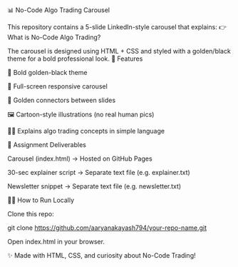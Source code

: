 📊 No-Code Algo Trading Carousel

This repository contains a 5-slide LinkedIn-style carousel that explains:
👉 What is No-Code Algo Trading?

The carousel is designed using HTML + CSS and styled with a golden/black theme for a bold professional look.
🚀 Features

🎨 Bold golden-black theme

📱 Full-screen responsive carousel

🔗 Golden connectors between slides

🖼 Cartoon-style illustrations (no real human pics)

🧑‍💻 Explains algo trading concepts in simple language

📌 Assignment Deliverables

Carousel (index.html) → Hosted on GitHub Pages

30-sec explainer script → Separate text file (e.g. explainer.txt)

Newsletter snippet → Separate text file (e.g. newsletter.txt)

👨‍💻 How to Run Locally

Clone this repo:

git clone https://github.com/aaryanakayash794/your-repo-name.git


Open index.html in your browser.

✨ Made with HTML, CSS, and curiosity about No-Code Trading!
